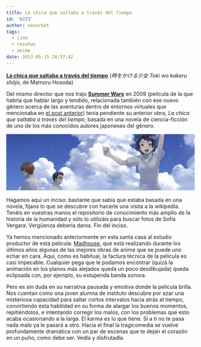 ```yaml
---
title: La chica que saltaba a través del tiempo
id: '6223'
author: neverbot
tags:
  - cine
  - reseñas
  - anime
date: 2013-05-15 20:57:42
---
```


[**La chica que saltaba a través del tiempo**](http://www.imdb.com/title/tt0808506/) (_時をかける少女 Toki wo kakeru shōjo_, de Mamoru Hosoda)

Del mismo director que nos trajo **[Summer Wars](http://www.imdb.com/title/tt1474276/)** en 2009 (película de la que habría que hablar largo y tendido, relacionada también con ese nuevo género acerca de las aventuras dentro de entornos virtuales que mencionaba en [el post anterior](https://neverbot.com/el-respetable-oficio-de-traductor/)) tenía pendiente su anterior obra, _La chica que saltaba a través del tiempo_, basada en una novela de ciencia-ficción de uno de los más conocidos autores japoneses del género.

[![La chica que saltaba a través del tiempo](./la-chica-que-saltaba-a-traves-del-tiempo/la-chica-que-saltaba-a-traves-del-tiempo.jpg)](https://neverbot.com/wp-content/uploads/2013/05/la-chica-que-saltaba-a-traves-del-tiempo.jpg)

Hagamos aquí un inciso: bastante que sabía que estaba basada en una novela, fijaos lo que se descubre con hacerle una visita a la wikipedia. Tenéis en vuestras manos el repositorio de conocimiento más amplio de la historia de la humanidad y sólo lo utilizáis para buscar fotos de Sofía Vergara. Vergüenza debería daros. Fin del inciso.

Ya hemos mencionado anteriormente en esta santa casa al estudio productor de esta película: [Madhouse](http://en.wikipedia.org/wiki/Madhouse_(company)), que está realizando durante los últimos años algunas de las mejores obras de anime que se puede uno echar en cara. Aquí, como es habitual, la factura técnica de la película es casi impecable. Cualquier pega que le podamos encontrar (quizá la animación en los planos más alejados queda un poco desdibujada) queda eclipsada con, por ejemplo, su estupenda banda sonora.

Pero es sin duda en su narrativa pausada y emotiva donde la película brilla. Nos cuentan como una joven alumna de instituto descubre por azar una misteriosa capacidad para saltar cortos intervalos hacia atrás el tiempo, convirtiendo esta habilidad en su forma de alargar los buenos momentos, repitiéndolos, e intentando corregir los malos, con los problemas que esto acaba ocasionando a la larga. El karma es lo que tiene. Si a ti no te pasa nada malo ya le pasará a otro. Hacia el final la tragicomedia se vuelve profundamente dramática con un par de escenas que te dejan el corazón en un puño, como debe ser. Vedla y disfrutadla.
